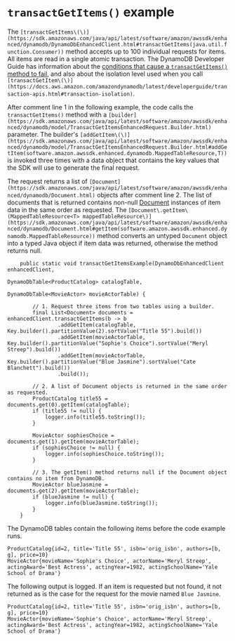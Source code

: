 # `transactGetItems()` example<a name="ddb-en-client-use-multiop-trans-getitems"></a>

The `[transactGetItems\(\)](https://sdk.amazonaws.com/java/api/latest/software/amazon/awssdk/enhanced/dynamodb/DynamoDbEnhancedClient.html#transactGetItems(java.util.function.Consumer))` method accepts up to 100 individual requests for items\. All items are read in a single atomic transaction\. The DynamoDB Developer Guide has information about the [conditions that cause a `transactGetItems()` method to fail](https://docs.aws.amazon.com/amazondynamodb/latest/developerguide/transaction-apis.html#transaction-apis-txgetitems), and also about the isolation level used when you call `[transactGetItem\(\)](https://docs.aws.amazon.com/amazondynamodb/latest/developerguide/transaction-apis.html#transaction-isolation)`\.

After comment line 1 in the following example, the code calls the `transactGetItems()` method with a `[builder](https://sdk.amazonaws.com/java/api/latest/software/amazon/awssdk/enhanced/dynamodb/model/TransactGetItemsEnhancedRequest.Builder.html)` parameter\. The builder's `[addGetItem\(\)](https://sdk.amazonaws.com/java/api/latest/software/amazon/awssdk/enhanced/dynamodb/model/TransactGetItemsEnhancedRequest.Builder.html#addGetItem(software.amazon.awssdk.enhanced.dynamodb.MappedTableResource,T))` is invoked three times with a data object that contains the key values that the SDK will use to generate the final request\.

The request returns a list of `[Document](https://sdk.amazonaws.com/java/api/latest/software/amazon/awssdk/enhanced/dynamodb/Document.html)` objects after comment line 2\. The list of documents that is returned contains non\-null [Document](https://sdk.amazonaws.com/java/api/latest/software/amazon/awssdk/enhanced/dynamodb/Document.html) instances of item data in the same order as requested\. The `[Document\.getItem\(MappedTableResource<T> mappedTableResource\)](https://sdk.amazonaws.com/java/api/latest/software/amazon/awssdk/enhanced/dynamodb/Document.html#getItem(software.amazon.awssdk.enhanced.dynamodb.MappedTableResource))` method converts an untyped `Document` object into a typed Java object if item data was returned, otherwise the method returns null\.

```
    public static void transactGetItemsExample(DynamoDbEnhancedClient enhancedClient,
                                               DynamoDbTable<ProductCatalog> catalogTable,
                                               DynamoDbTable<MovieActor> movieActorTable) {

        // 1. Request three items from two tables using a builder.
        final List<Document> documents = enhancedClient.transactGetItems(b -> b
                .addGetItem(catalogTable, Key.builder().partitionValue(2).sortValue("Title 55").build())
                .addGetItem(movieActorTable, Key.builder().partitionValue("Sophie's Choice").sortValue("Meryl Streep").build())
                .addGetItem(movieActorTable, Key.builder().partitionValue("Blue Jasmine").sortValue("Cate Blanchett").build())
                .build());

        // 2. A list of Document objects is returned in the same order as requested.
        ProductCatalog title55 = documents.get(0).getItem(catalogTable);
        if (title55 != null) {
            logger.info(title55.toString());
        }

        MovieActor sophiesChoice = documents.get(1).getItem(movieActorTable);
        if (sophiesChoice != null) {
            logger.info(sophiesChoice.toString());
        }

        // 3. The getItem() method returns null if the Document object contains no item from DynamoDB.
        MovieActor blueJasmine = documents.get(2).getItem(movieActorTable);
        if (blueJasmine != null) {
            logger.info(blueJasmine.toString());
        }
    }
```

The DynamoDB tables contain the following items before the code example runs\.

```
ProductCatalog{id=2, title='Title 55', isbn='orig_isbn', authors=[b, g], price=10}
MovieActor{movieName='Sophie's Choice', actorName='Meryl Streep', actingAward='Best Actress', actingYear=1982, actingSchoolName='Yale School of Drama'}
```

The following output is logged\. If an item is requested but not found, it not returned as is the case for the request for the movie named `Blue Jasmine`\.

```
ProductCatalog{id=2, title='Title 55', isbn='orig_isbn', authors=[b, g], price=10}
MovieActor{movieName='Sophie's Choice', actorName='Meryl Streep', actingAward='Best Actress', actingYear=1982, actingSchoolName='Yale School of Drama'}
```